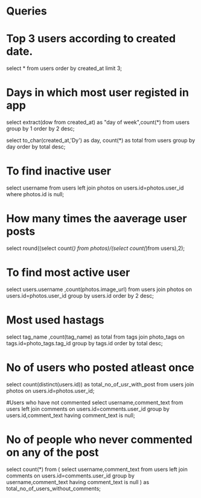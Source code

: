 # Queries
 
# Top 3 users according to created date.
  select * from users
  order by created_at
  limit 3;

# Days in which most user registed in app

select extract(dow from created_at) as "day of week",count(*)
from users
group by 1
order by 2 desc;

select to_char(created_at,'Dy') as day,
count(*) as total
from users
group by day
order by total desc;



# To find inactive user
select username from users
left join photos on users.id=photos.user_id
where photos.id is null;

# How many times the aaverage user posts
select round((select count(*) from photos)/(select count(*)from users),2);

# To find most active user

select users.username ,count(photos.image_url) from users
join photos on users.id=photos.user_id
group by users.id
order by 2 desc;


# Most used hastags

select tag_name ,count(tag_name) as total
from tags
join photo_tags on tags.id=photo_tags.tag_id
group by tags.id
order by total desc;

# No of users who posted atleast once

select count(distinct(users.id)) as total_no_of_usr_with_post
from users
join photos on users.id=photos.user_id;

  
#Users who have not commented 
select username,comment_text
from users
left join comments on users.id=comments.user_id
group by users.id,comment_text
having comment_text is null;
 
 
# No of people who never commented on any of the post
 select count(*) from
 ( select username,comment_text
  from users 
  left join comments on users.id=comments.user_id
  group by username,comment_text
  having comment_text is null
 ) as total_no_of_users_without_comments; 
